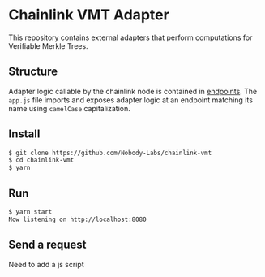 # Chainlink VMT Adapter
This repository contains external adapters that perform computations for Verifiable Merkle Trees.

## Structure
Adapter logic callable by the chainlink node is contained in [endpoints](./src/endpoints/). The `app.js` file imports and exposes adapter logic at an endpoint matching its name using `camelCase` capitalization.

## Install
```sh
$ git clone https://github.com/Nobody-Labs/chainlink-vmt
$ cd chainlink-vmt
$ yarn
```

## Run
```sh
$ yarn start
Now listening on http://localhost:8080
```

## Send a request
Need to add a js script